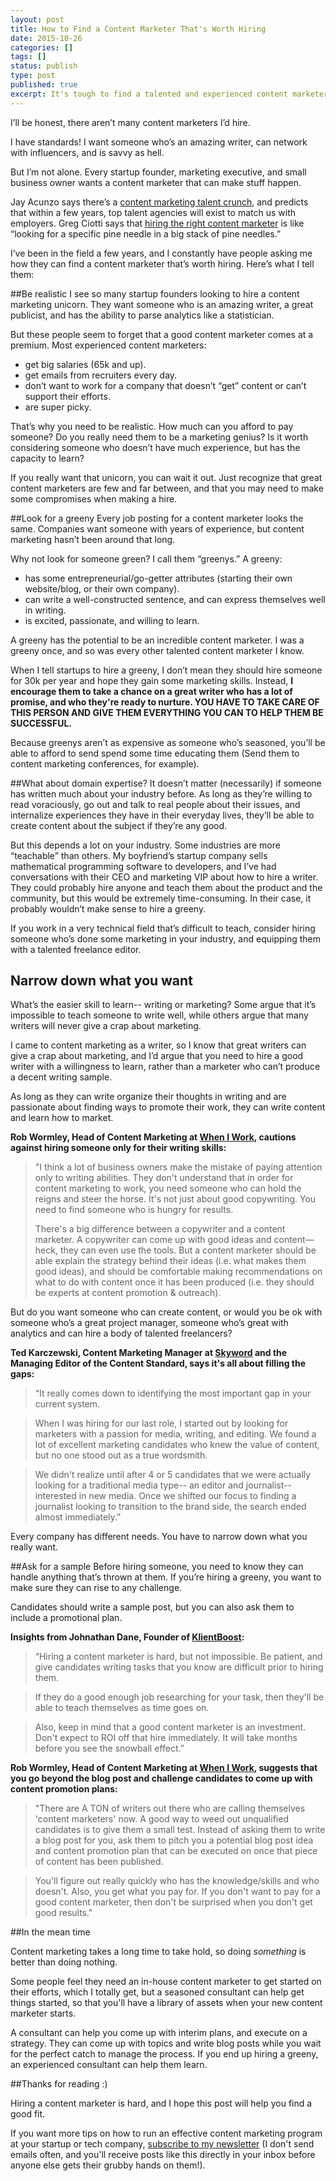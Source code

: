 ```yaml
---
layout: post
title: How to Find a Content Marketer That's Worth Hiring
date: 2015-10-26
categories: []
tags: []
status: publish
type: post
published: true
excerpt: It's tough to find a talented and experienced content marketer. How do you find an in-house content marketer that meets your needs?
---
```


I’ll be honest, there aren’t many content marketers I’d hire.

I have standards! I want someone who’s an amazing writer, can network with influencers, and is savvy as hell.

But I’m not alone. Every startup founder, marketing executive, and small business owner wants a content marketer that can make stuff happen.

Jay Acunzo says there’s a [content marketing talent crunch](http://www.sorryformarketing.com/blog/the-content-talent-crunch), and predicts that within a few years, top talent agencies will exist to match us with employers. Greg Ciotti says that [hiring the right content marketer](http://www.gregoryciotti.com/hiring-content-marketer/) is like “looking for a specific pine needle in a big stack of pine needles.”

I’ve been in the field a few years, and I constantly have people asking me how they can find a content marketer that’s worth hiring. Here’s what I tell them:

##Be realistic
I see so many startup founders looking to hire a content marketing unicorn. They want someone who is an amazing writer, a great publicist, and has the ability to parse analytics like a statistician. 

But these people seem to forget that a good content marketer comes at a premium. Most experienced content marketers:

* get big salaries (65k and up).
* get emails from recruiters every day.
* don’t want to work for a company that doesn’t “get” content or can’t support their efforts.
* are super picky.

That’s why you need to be realistic. How much can you afford to pay someone? Do you really need them to be a marketing genius? Is it worth considering someone who doesn’t have much experience, but has the capacity to learn?

If you really want that unicorn, you can wait it out. Just recognize that great content marketers are few and far between, and that you may need to make some compromises when making a hire.

##Look for a greeny
Every job posting for a content marketer looks the same. Companies want someone with years of experience, but content marketing hasn’t been around that long. 

Why not look for someone green? I call them “greenys.” A greeny:

* has some entrepreneurial/go-getter attributes (starting their own website/blog, or their own company).
* can write a well-constructed sentence, and can express themselves well in writing.
* is excited, passionate, and willing to learn.

A greeny has the potential to be an incredible content marketer. I was a greeny once, and so was every other talented content marketer I know. 

When I tell startups to hire a greeny, I don’t mean they should hire someone for 30k per year and hope they gain some marketing skills. Instead, __I encourage them to take a chance on a great writer who has a lot of promise, and who they're ready to nurture. YOU HAVE TO TAKE CARE OF THIS PERSON AND GIVE THEM EVERYTHING YOU CAN TO HELP THEM BE SUCCESSFUL.__

Because greenys aren’t as expensive as someone who’s seasoned, you’ll be able to afford to send spend some time educating them (Send them to content marketing conferences, for example).

##What about domain expertise?
It doesn’t matter (necessarily) if someone has written much about your industry before. As long as they’re willing to read voraciously, go out and talk to real people about their issues, and internalize experiences they have in their everyday lives, they’ll be able to create content about the subject if they’re any good.

But this depends a lot on your industry. Some industries are more “teachable” than others. My boyfriend’s startup company sells mathematical programming software to developers, and I’ve had conversations with their CEO and marketing VIP about how to hire a writer. They could probably hire anyone and teach them about the product and the community, but this would be extremely time-consuming. In their case, it probably wouldn’t make sense to hire a greeny.

If you work in a very technical field that’s difficult to teach, consider hiring someone who’s done some marketing in your industry, and equipping them with a talented freelance editor.


## Narrow down what you want
What’s the easier skill to learn-- writing or marketing? Some argue that it’s impossible to teach someone to write well, while others argue that many writers will never give a crap about marketing.

I came to content marketing as a writer, so I know that great writers can give a crap about marketing, and I’d argue that you need to hire a good writer with a willingness to learn, rather than a marketer who can’t produce a decent writing sample. 

As long as they can write organize their thoughts in writing and are passionate about finding ways to promote their work, they can write content and learn how to market.

__Rob Wormley, Head of Content Marketing at [When I Work](http://wheniwork.com), cautions against hiring someone only for their writing skills:__
 
> "I think a lot of business owners make the mistake of paying attention only to writing abilities. They don't understand that in order for content marketing to work, you need someone who can hold the reigns and steer the horse. It's not just about good copywriting. You need to find someone who is hungry for results. 
> 
> There's a big difference between a copywriter and a content marketer. A copywriter can come up with good ideas and content— heck, they can even use the tools. But a content marketer should be able explain the strategy behind their ideas (i.e. what makes them good ideas), and should be comfortable making recommendations on what to do with content once it has been produced (i.e. they should be experts at content promotion & outreach).

But do you want someone who can create content, or would you be ok with someone who’s a great project manager, someone who’s great with analytics and can hire a body of talented freelancers? 

__Ted Karczewski, Content Marketing Manager at [Skyword](http://skyword.com) and the Managing Editor of the Content Standard, says it's all about filling the gaps:__

>“It really comes down to identifying the most important gap in your current system. 

>When I was hiring for our last role, I started out by looking for marketers with a passion for media, writing, and editing. We found a lot of excellent marketing candidates who knew the value of content, but no one stood out as a true wordsmith. 

>We didn't realize until after 4 or 5 candidates that we were actually looking for a traditional media type-- an editor and journalist-- interested in new media. Once we shifted our focus to finding a journalist looking to transition to the brand side, the search ended almost immediately.”

Every company has different needs. You have to narrow down what you really want.

##Ask for a sample
Before hiring someone, you need to know they can handle anything that’s thrown at them. If you’re hiring a greeny, you want to make sure they can rise to any challenge.

Candidates should write a sample post, but you can also ask them to include a promotional plan.

__Insights from Johnathan Dane, Founder of [KlientBoost](http://klientboost.com/):__

>“Hiring a content marketer is hard, but not impossible. Be patient, and give candidates writing tasks that you know are difficult prior to hiring them.

>If they do a good enough job researching for your task, then they'll be able to teach themselves as time goes on.

>Also, keep in mind that a good content marketer is an investment. Don't expect to ROI off that hire immediately. It will take months before you see the snowball effect.”

__Rob Wormley, Head of Content Marketing at [When I Work](http://wheniwork.com), suggests that you go beyond the blog post and challenge candidates to come up with content promotion plans:__

>"There are A TON of writers out there who are calling themselves 'content marketers' now. A good way to weed out unqualified candidates is to give them a small test. Instead of asking them to write a blog post for you, ask them to pitch you a potential blog post idea and content promotion plan that can be executed on once that piece of content has been published. 

>You'll figure out really quickly who has the knowledge/skills and who doesn't. Also, you get what you pay for. If you don't want to pay for a good content marketer, then don't be surprised when you don't get good results." 

##In the mean time

Content marketing takes a long time to take hold, so doing *something* is better than doing nothing.

Some people feel they need an in-house content marketer to get started on their efforts, which I totally get, but a seasoned consultant can help get things started, so that you'll have a library of assets when your new content marketer starts.

A consultant can help you come up with interim plans, and execute on a strategy. They can come up with topics and write blog posts while you wait for the perfect catch to manage the process. If you end up hiring a greeny, an experienced consultant can help them learn. 

##Thanks for reading :)

Hiring a content marketer is hard, and I hope this post will help you find a good fit.

If you want more tips on how to run an effective content marketing program at your startup or tech company, [subscribe to my newsletter](http://eepurl.com/bC5VDD) (I don't send emails often, and you'll receive posts like this directly in your inbox before anyone else gets their grubby hands on them!).


